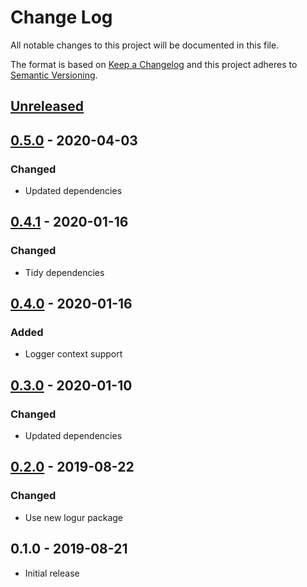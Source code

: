 # Change Log


All notable changes to this project will be documented in this file.

The format is based on [Keep a Changelog](http://keepachangelog.com/en/1.0.0/)
and this project adheres to [Semantic Versioning](http://semver.org/spec/v2.0.0.html).


## [Unreleased]


## [0.5.0] - 2020-04-03

### Changed

- Updated dependencies


## [0.4.1] - 2020-01-16

### Changed

- Tidy dependencies


## [0.4.0] - 2020-01-16

### Added

- Logger context support


## [0.3.0] - 2020-01-10

### Changed

- Updated dependencies


## [0.2.0] - 2019-08-22

### Changed

- Use new logur package


## 0.1.0 - 2019-08-21

- Initial release


[Unreleased]: https://github.com/logur/adapter-zap/compare/v0.5.0...HEAD
[0.5.0]: https://github.com/logur/adapter-zap/compare/v0.4.1...v0.5.0
[0.4.1]: https://github.com/logur/adapter-zap/compare/v0.4.0...v0.4.1
[0.4.0]: https://github.com/logur/adapter-zap/compare/v0.3.0...v0.4.0
[0.3.0]: https://github.com/logur/adapter-zap/compare/v0.2.0...v0.3.0
[0.2.0]: https://github.com/logur/adapter-zap/compare/v0.1.0...v0.2.0
